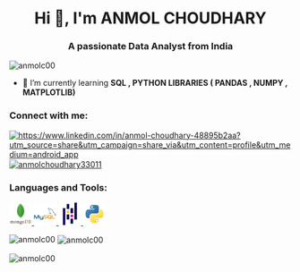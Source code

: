 <h1 align="center">Hi 👋, I'm ANMOL CHOUDHARY</h1>
<h3 align="center">A passionate Data Analyst from India</h3>

<p align="left"> <img src="https://komarev.com/ghpvc/?username=anmolc00&label=Profile%20views&color=0e75b6&style=flat" alt="anmolc00" /> </p>

- 🌱 I’m currently learning **SQL , PYTHON LIBRARIES ( PANDAS , NUMPY , MATPLOTLIB)**

<h3 align="left">Connect with me:</h3>
<p align="left">
<a href="https://linkedin.com/in/https://www.linkedin.com/in/anmol-choudhary-48895b2aa?utm_source=share&utm_campaign=share_via&utm_content=profile&utm_medium=android_app" target="blank"><img align="center" src="https://raw.githubusercontent.com/rahuldkjain/github-profile-readme-generator/master/src/images/icons/Social/linked-in-alt.svg" alt="https://www.linkedin.com/in/anmol-choudhary-48895b2aa?utm_source=share&utm_campaign=share_via&utm_content=profile&utm_medium=android_app" height="30" width="40" /></a>
<a href="https://medium.com/anmolchoudhary33011" target="blank"><img align="center" src="https://raw.githubusercontent.com/rahuldkjain/github-profile-readme-generator/master/src/images/icons/Social/medium.svg" alt="anmolchoudhary33011" height="30" width="40" /></a>
</p>

<h3 align="left">Languages and Tools:</h3>
<p align="left"> <a href="https://www.mongodb.com/" target="_blank" rel="noreferrer"> <img src="https://raw.githubusercontent.com/devicons/devicon/master/icons/mongodb/mongodb-original-wordmark.svg" alt="mongodb" width="40" height="40"/> </a> <a href="https://www.mysql.com/" target="_blank" rel="noreferrer"> <img src="https://raw.githubusercontent.com/devicons/devicon/master/icons/mysql/mysql-original-wordmark.svg" alt="mysql" width="40" height="40"/> </a> <a href="https://pandas.pydata.org/" target="_blank" rel="noreferrer"> <img src="https://raw.githubusercontent.com/devicons/devicon/2ae2a900d2f041da66e950e4d48052658d850630/icons/pandas/pandas-original.svg" alt="pandas" width="40" height="40"/> </a> <a href="https://www.python.org" target="_blank" rel="noreferrer"> <img src="https://raw.githubusercontent.com/devicons/devicon/master/icons/python/python-original.svg" alt="python" width="40" height="40"/> </a> </p>

<p><img align="left" src="https://github-readme-stats.vercel.app/api/top-langs?username=anmolc00&show_icons=true&locale=en&layout=compact" alt="anmolc00" /></p>

<p>&nbsp;<img align="center" src="https://github-readme-stats.vercel.app/api?username=anmolc00&show_icons=true&locale=en" alt="anmolc00" /></p>

<p><img align="center" src="https://github-readme-streak-stats.herokuapp.com/?user=anmolc00&" alt="anmolc00" /></p>

